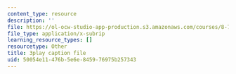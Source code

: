 ```yaml
---
content_type: resource
description: ''
file: https://ol-ocw-studio-app-production.s3.amazonaws.com/courses/8-701-introduction-to-nuclear-and-particle-physics-fall-2020/50054e11476b5e6e845976975b257343_FW4H4mIeqnQ.vtt
file_type: application/x-subrip
learning_resource_types: []
resourcetype: Other
title: 3play caption file
uid: 50054e11-476b-5e6e-8459-76975b257343
---
```

